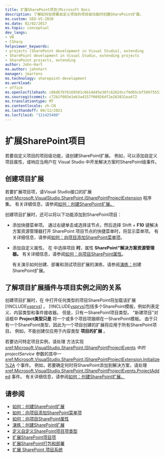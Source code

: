 ```yaml
---
title: 扩展SharePoint项目|Microsoft Docs
description: 了解如何在想要自定义项目的项目级功能时创建SharePoint扩展。
ms.custom: SEO-VS-2020
ms.date: 02/02/2017
ms.topic: conceptual
dev_langs:
- VB
- CSharp
helpviewer_keywords:
- projects [SharePoint development in Visual Studio], extending
- SharePoint development in Visual Studio, extending projects
- SharePoint projects, extending
author: John-Hart
ms.author: johnhart
manager: jmartens
ms.technology: sharepoint-development
ms.workload:
- office
ms.openlocfilehash: c86d67b76169381c6b14d45e30fc6262dccf6d65cbf5897555397b7619bb5de0
ms.sourcegitcommit: c72b2f603e1eb3a4157f00926df2e263831ea472
ms.translationtype: MT
ms.contentlocale: zh-CN
ms.lasthandoff: 08/12/2021
ms.locfileid: "121425400"
---
```

# <a name="extend-sharepoint-projects"></a>扩展SharePoint项目
  若要自定义项目的项目级功能，请创建SharePoint扩展。 例如，可以添加自定义项目属性，或响应当用户在 Visual Studio 中开发解决方案时SharePoint级事件。

## <a name="create-project-extensions"></a>创建项目扩展
 若要扩展项目项，请Visual Studio接口的扩展 <xref:Microsoft.VisualStudio.SharePoint.ISharePointProjectExtension> 程序集。 有关详细信息，请参阅[如何：创建SharePoint扩展。](../sharepoint/how-to-create-a-sharepoint-project-extension.md)

 创建项目扩展时，还可以将以下功能添加到SharePoint项目：

- 添加快捷菜单项。 通过右键单击或选择该节点，然后选择 Shift   + **F10** 键解决方案资源管理器打开 SharePoint 项目节点的快捷菜单时，将显示菜单项。 有关详细信息，请参阅[如何：向项目添加SharePoint菜单项](../sharepoint/how-to-add-a-shortcut-menu-item-to-sharepoint-projects.md)。

- 添加自定义属性。 在 中选择项目 **时**，属性 **SharePoint"解决方案资源管理器。** 有关详细信息，请参阅[如何：向项目SharePoint属性](../sharepoint/how-to-add-a-property-to-sharepoint-projects.md)。

  有关演示如何创建、部署和测试项目扩展的演练，请参阅[演练：](../sharepoint/walkthrough-creating-a-sharepoint-project-extension.md)创建SharePoint扩展。

## <a name="understand-the-relationship-between-project-extensions-and-project-instances"></a>了解项目扩展插件与项目实例之间的关系
 创建项目扩展时，在 中打开任何类型的项目SharePoint将加载该扩展 [!INCLUDE[vsprvs](../sharepoint/includes/vsprvs-md.md)] 。 [!INCLUDE[vsprvs](../sharepoint/includes/vsprvs-md.md)]包括多个SharePoint模板，例如列表定义、内容类型和事件接收器。 但是，只有一SharePoint项目类型。 "新建项目"对话框中 **Project类型只是** 将一个或多个项目项捆绑在一SharePoint模板。 由于只有一个SharePoint类型，因此为一个项目创建的扩展将应用于所有SharePoint项目。 例如，不能创建仅应用于内容类型 **项目的扩展** 。

 若要访问特定项目实例，请处理 方法实现 <xref:Microsoft.VisualStudio.SharePoint.ISharePointProjectEvents> *中的 projectService* 参数的其中一 <xref:Microsoft.VisualStudio.SharePoint.ISharePointProjectExtension.Initialize%2A> 个事件。 例如，若要确定何时将SharePoint添加到解决方案，请处理 <xref:Microsoft.VisualStudio.SharePoint.ISharePointProjectEvents.ProjectAdded> 事件。 有关详细信息，请参阅[如何：创建SharePoint扩展。](../sharepoint/how-to-create-a-sharepoint-project-extension.md)

## <a name="see-also"></a>请参阅
- [如何：创建SharePoint扩展](../sharepoint/how-to-create-a-sharepoint-project-extension.md)
- [如何：向项目添加SharePoint菜单项](../sharepoint/how-to-add-a-shortcut-menu-item-to-sharepoint-projects.md)
- [如何：向项目SharePoint属性](../sharepoint/how-to-add-a-property-to-sharepoint-projects.md)
- [演练：创建SharePoint扩展](../sharepoint/walkthrough-creating-a-sharepoint-project-extension.md)
- [定义自定义SharePoint项目项类型](../sharepoint/defining-custom-sharepoint-project-item-types.md)
- [扩展SharePoint项目项](../sharepoint/extending-sharepoint-project-items.md)
- [扩展SharePoint打包和部署](../sharepoint/extending-sharepoint-packaging-and-deployment.md)
- [扩展 SharePoint 项目系统](../sharepoint/extending-the-sharepoint-project-system.md)

